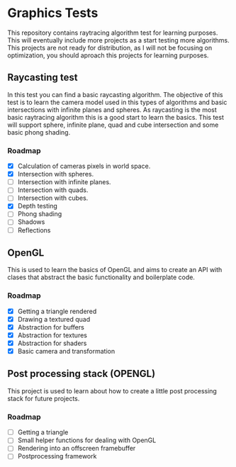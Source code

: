 # Graphics Tests
This repository contains raytracing algorithm test for learning purposes. This will eventually include more projects as a start testing more algorithms. This projects are not ready for distribution, as I will not be focusing on optimization, you should aproach this projects for learning purposes.

## Raycasting test
In this test you can find a basic raycasting algorithm. The objective of this test is to learn the camera model used in this types of algorithms and basic intersections with infinite planes and spheres. As raycasting is the most basic raytracing algorithm this is a good start to learn the basics. This test will support sphere, infinite plane, quad and cube intersection and some basic phong shading.

### Roadmap
* [X] Calculation of cameras pixels in world space.
* [X] Intersection with spheres.
* [ ] Intersection with infinite planes.
* [ ] Intersection with quads.
* [ ] Intersection with cubes.
* [X] Depth testing
* [ ] Phong shading
* [ ] Shadows
* [ ] Reflections

## OpenGL 
This is used to learn the basics of OpenGL and aims to create an API with clases that abstract the basic functionality and boilerplate code.

### Roadmap
* [X] Getting a triangle rendered
* [X] Drawing a textured quad
* [X] Abstraction for buffers
* [X] Abstraction for textures
* [X] Abstraction for shaders
* [X] Basic camera and transformation

## Post processing stack (OPENGL)
This project is used to learn about how to create a little post processing stack for future projects.

### Roadmap
* [ ] Getting a triangle
* [ ] Small helper functions for dealing with OpenGL 
* [ ] Rendering into an offscreen framebuffer
* [ ] Postprocessing framework